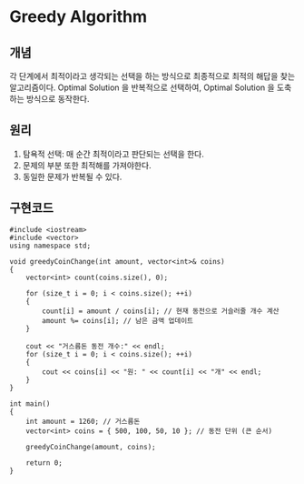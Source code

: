 # Greedy Algorithm

## 개념 
각 단계에서 최적이라고 생각되는 선택을 하는 방식으로 최종적으로 최적의 해답을 찾는 알고리즘이다.
Optimal Solution 을 반복적으로 선택하여, Optimal Solution 을 도축하는 방식으로 동작한다.

## 원리
1. 탐욕적 선택: 매 순간 최적이라고 판단되는 선택을 한다.
2. 문제의 부분 또한 최적해를 가져야한다.
3. 동일한 문제가 반복될 수 있다.

## 구현코드 
``` 
#include <iostream>
#include <vector>
using namespace std;

void greedyCoinChange(int amount, vector<int>& coins)
{
	vector<int> count(coins.size(), 0);

	for (size_t i = 0; i < coins.size(); ++i)
	{
		count[i] = amount / coins[i]; // 현재 동전으로 거슬러줄 개수 계산
		amount %= coins[i]; // 남은 금액 업데이트
	}

	cout << "거스름돈 동전 개수:" << endl;
	for (size_t i = 0; i < coins.size(); ++i)
	{
		cout << coins[i] << "원: " << count[i] << "개" << endl;
	}
}

int main()   
{
	int amount = 1260; // 거스름돈
	vector<int> coins = { 500, 100, 50, 10 }; // 동전 단위 (큰 순서)

	greedyCoinChange(amount, coins);

	return 0;
}
